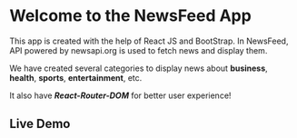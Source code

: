 # Welcome to the NewsFeed App

This app is created with the help of React JS and BootStrap. In NewsFeed, API powered by newsapi.org is used to fetch news and display them.

We have created several categories to display news about **business**, **health**, **sports**, **entertainment**, etc.

It also have ***React-Router-DOM*** for better user experience!

## Live Demo